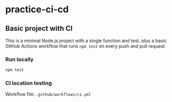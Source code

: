 # practice-ci-cd

## Basic project with CI

This is a minimal Node.js project with a single function and test, plus a basic GitHub Actions workflow that runs `npm test` on every push and pull request.

### Run locally

```bash
npm test
```

### CI location testing

Workflow file: `.github/workflows/ci.yml`
